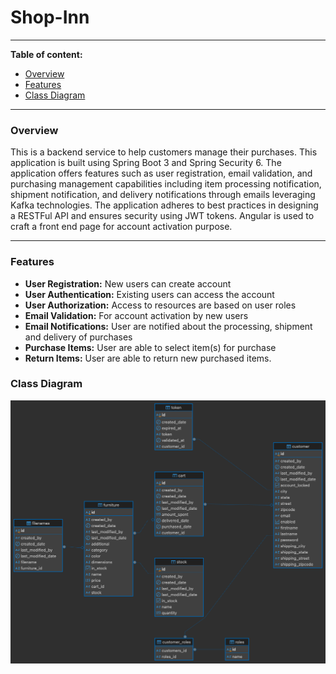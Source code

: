 # Shop-Inn
***
**Table of content:**
- [Overview](#overview)
- [Features](#features)
- [Class Diagram](#class-diagram)
***
<a id="overview"></a>
### Overview
 This is a backend service to help customers manage their purchases. This application is built using Spring 
 Boot 3 and Spring Security 6. The application offers features such as user registration, email validation,
 and purchasing management capabilities including item processing notification, shipment notification, and 
 delivery notifications through emails leveraging Kafka technologies. The application adheres to best practices
 in designing a RESTFul API and ensures security using JWT tokens. Angular is used to craft a front end page
 for account activation purpose.
***

<a id="features"></a>
### Features

- **User Registration:** New users can create account
- **User Authentication:** Existing users can access the account
- **User Authorization:** Access to resources are based on user roles
- **Email Validation:** For account activation by new users
- **Email Notifications:** User are notified about the processing, shipment and delivery of purchases
- **Purchase Items:** User are able to select item(s) for purchase
- **Return Items:** User are able to return new purchased items.

<a id="class-diagram"></a>
### Class Diagram
![Class Diagram](./shop-inn-db.png)
